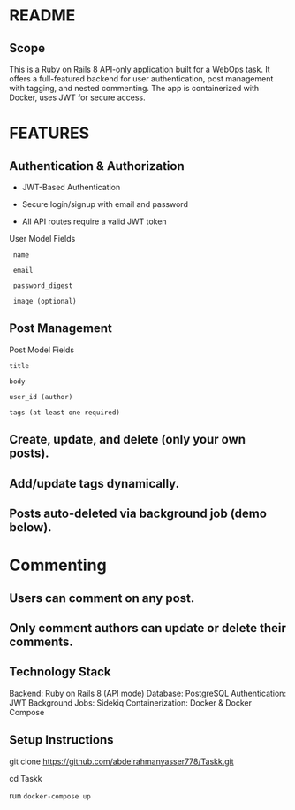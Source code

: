 # README
## Scope
This is a Ruby on Rails 8 API-only application built for a WebOps task. It offers a full-featured backend for user authentication, post management with tagging, and nested commenting. The app is containerized with Docker, uses JWT for secure access.


# FEATURES 
  ## Authentication & Authorization
  
 - JWT-Based Authentication
  
 - Secure login/signup with email and password
  
 - All API routes require a valid JWT token
  
  User Model Fields
  
     name
    
     email
    
     password_digest
    
     image (optional)
  
  ## Post Management
  Post Model Fields
  
    title
    
    body
    
    user_id (author)
    
    tags (at least one required)
    
  
  ## Create, update, and delete (only your own posts).
  ## Add/update tags dynamically.
  ## Posts auto-deleted via background job (demo below).
  
  # Commenting
   ## Users can comment on any post.
   ## Only comment authors can update or delete their comments.


## Technology Stack

  Backend: Ruby on Rails 8 (API mode)
  Database: PostgreSQL
  Authentication: JWT
  Background Jobs: Sidekiq
  Containerization: Docker & Docker Compose

## Setup Instructions

git clone https://github.com/abdelrahmanyasser778/Taskk.git

cd Taskk

run `docker-compose up` 


